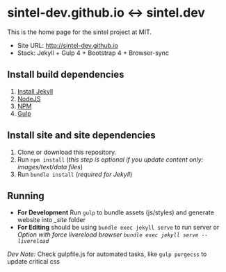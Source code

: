 # sintel-dev.github.io <-> sintel.dev

This is the home page for the sintel project at MIT.

- Site URL: <http://sintel-dev.github.io>
- Stack: Jekyll + Gulp 4 + Bootstrap 4 + Browser-sync

## Install build dependencies

1. [Install Jekyll](https://jekyllrb.com/docs/installation/)
1. [NodeJS](https://nodejs.org/en/download/)
1. [NPM](https://www.npmjs.com/get-npm)
1. [Gulp](https://gulpjs.com/docs/en/getting-started/quick-start/)

## Install site and site dependencies

1. Clone or download this repository.
1. Run `npm install` (*this step is optional if you update content only: images/text/data files*)
1. Run `bundle install` (*required for Jekyll*)

## Running

* **For Development** Run `gulp` to bundle assets (js/styles) and generate website into *_site* folder
* **For Editing** should be using `bundle exec jekyll serve` to run server or *Option with force livereload browser `bundle exec jekyll serve --livereload`*

*Dev Note:* Check gulpfile.js for automated tasks, like `gulp purgecss` to update critical css
